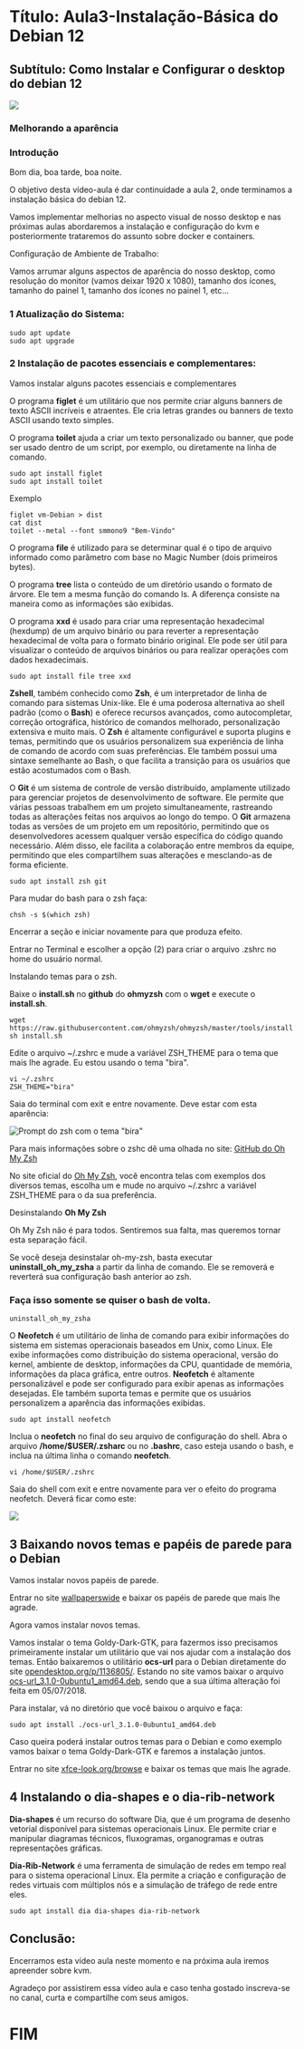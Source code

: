 # Título: Aula3-Instalação-Básica do Debian 12
## Subtítulo: Como Instalar e Configurar o desktop do debian 12

![](imagens/debian-e-pinguin-121.png)

### Melhorando a aparência
### Introdução

Bom dia, boa tarde, boa noite.

O objetivo desta vídeo-aula é dar continuidade a aula 2, onde terminamos a instalação básica do debian 12.

Vamos implementar melhorias no aspecto visual de nosso desktop e nas próximas aulas abordaremos a instalação e configuração do kvm e posteriormente trataremos do assunto sobre docker e containers.

Configuração de Ambiente de Trabalho:

Vamos arrumar alguns aspectos de aparência do nosso desktop, como resolução do monitor (vamos deixar 1920 x 1080), tamanho dos ícones, tamanho do painel 1, tamanho dos ícones no painel 1, etc...

### 1 Atualização do Sistema:

```console
sudo apt update
sudo apt upgrade
```

### 2 Instalação de pacotes essenciais e complementares:

Vamos instalar alguns pacotes essenciais e complementares

O programa **figlet** é um utilitário que nos permite criar alguns banners de texto ASCII incríveis e atraentes. Ele cria letras grandes ou banners de texto ASCII usando texto simples.

O programa **toilet** ajuda a criar um texto personalizado ou banner, que pode ser usado dentro de um script, por exemplo, ou diretamente na linha de comando.

```console
sudo apt install figlet
sudo apt install toilet
```
Exemplo

```console
figlet vm-Debian > dist
cat dist
toilet --metal --font smmono9 "Bem-Vindo"
```

O programa **file** é utilizado para se determinar qual é o tipo de arquivo informado como parâmetro com base no Magic Number (dois primeiros bytes).

O programa **tree** lista o conteúdo de um diretório usando o formato de árvore. Ele tem a mesma função do comando ls. A diferença consiste na maneira como as informações são exibidas.

O programa **xxd** é usado para criar uma representação hexadecimal (hexdump) de um arquivo binário ou para reverter a representação hexadecimal de volta para o formato binário original. Ele pode ser útil para visualizar o conteúdo de arquivos binários ou para realizar operações com dados hexadecimais.

```console
sudo apt install file tree xxd
```

**Zshell**, também conhecido como **Zsh**, é um interpretador de linha de comando para sistemas Unix-like. Ele é uma poderosa alternativa ao shell padrão (como o **Bash**) e oferece recursos avançados, como autocompletar, correção ortográfica, histórico de comandos melhorado, personalização extensiva e muito mais. O **Zsh** é altamente configurável e suporta plugins e temas, permitindo que os usuários personalizem sua experiência de linha de comando de acordo com suas preferências. Ele também possui uma sintaxe semelhante ao Bash, o que facilita a transição para os usuários que estão acostumados com o Bash.

O **Git** é um sistema de controle de versão distribuído, amplamente utilizado para gerenciar projetos de desenvolvimento de software. Ele permite que várias pessoas trabalhem em um projeto simultaneamente, rastreando todas as alterações feitas nos arquivos ao longo do tempo. O **Git** armazena todas as versões de um projeto em um repositório, permitindo que os desenvolvedores acessem qualquer versão específica do código quando necessário. Além disso, ele facilita a colaboração entre membros da equipe, permitindo que eles compartilhem suas alterações e mesclando-as de forma eficiente.

```console
sudo apt install zsh git
```

Para mudar do bash para o zsh faça:

```console
chsh -s $(which zsh)
```

Encerrar a seção e iniciar novamente para que produza efeito.

Entrar no Terminal e escolher a opção (2) para criar o arquivo .zshrc no home do usuário normal.

Instalando temas para o zsh.

Baixe o **install.sh** no **github** do **ohmyzsh** com o **wget** e execute o **install.sh**.

```console
wget https://raw.githubusercontent.com/ohmyzsh/ohmyzsh/master/tools/install.sh
sh install.sh
```

Edite o arquivo ~/.zshrc e mude a variável ZSH_THEME para o tema que mais lhe agrade. Eu estou usando o tema "bira".

```console
vi ~/.zshrc
ZSH_THEME="bira"
```

Saia do terminal com exit e entre novamente. Deve estar com esta aparência:

![Prompt do zsh com o tema "bira"](imagens/Aula3-Prompt-zsh.jpg)

Para mais informações sobre o zshc dê uma olhada no site: <a href="https://github.com/ohmyzsh/ohmyzsh" target="_blank" rel="noreferrer noopener nofollow">GitHub do Oh My Zsh</a>

No site oficial do <a href="https://ohmyz.sh/" target="_blank" rel="noreferrer noopener nofollow">Oh My Zsh</a>, você encontra telas com exemplos dos diversos temas, escolha um e mude no arquivo ~/.zshrc a variável ZSH_THEME para o da sua preferência.

Desinstalando **Oh My Zsh**

Oh My Zsh não é para todos. Sentiremos sua falta, mas queremos tornar esta separação fácil.

Se você deseja desinstalar oh-my-zsh, basta executar **uninstall_oh_my_zsha** a partir da linha de comando. Ele se removerá e reverterá sua configuração bash anterior ao zsh.

### Faça isso somente se quiser o bash de volta.

```console
uninstall_oh_my_zsha
```

O **Neofetch** é um utilitário de linha de comando para exibir informações do sistema em sistemas operacionais baseados em Unix, como Linux. Ele exibe informações como distribuição do sistema operacional, versão do kernel, ambiente de desktop, informações da CPU, quantidade de memória, informações da placa gráfica, entre outros. **Neofetch** é altamente personalizável e pode ser configurado para exibir apenas as informações desejadas. Ele também suporta temas e permite que os usuários personalizem a aparência das informações exibidas.

```console
sudo apt install neofetch
```

Inclua o **neofetch** no final do seu arquivo de configuração do shell. Abra o arquivo **/home/$USER/.zsharc** ou no **.bashrc**, caso esteja usando o bash, e inclua na última linha o comando **neofetch**.

```console
vi /home/$USER/.zshrc
```

Saia do shell com exit e entre novamente para ver o efeito do programa neofetch. Deverá ficar como este:

![](imagens/neofetch.png)

## 3 Baixando novos temas e papéis de parede para o Debian

Vamos instalar novos papéis de parede.

Entrar no site <a href="https://wallpaperswide.com/" target="_blank" rel="noreferrer noopener nofollow">wallpaperswide</a> e baixar os papéis de parede que mais lhe agrade.

Agora vamos instalar novos temas.

Vamos instalar o tema Goldy-Dark-GTK, para fazermos isso precisamos primeiramente instalar um utilitário que vai nos ajudar com a instalação dos temas. Então baixaremos o utilitário **ocs-url** para o Debian diretamente do site <a href="https://www.opendesktop.org/p/1136805/" target="_blank" rel="noreferrer noopener nofollow">opendesktop.org/p/1136805/</a>. Estando no site vamos baixar o arquivo <a href="https://ocs-dl.fra1.cdn.digitaloceanspaces.com/data/files/1467909105/ocs-url_3.1.0-0ubuntu1_amd64.deb?response-content-disposition=attachment%3B%2520ocs-url_3.1.0-0ubuntu1_amd64.deb&X-Amz-Content-Sha256=UNSIGNED-PAYLOAD&X-Amz-Algorithm=AWS4-HMAC-SHA256&X-Amz-Credential=RWJAQUNCHT7V2NCLZ2AL%2F20230922%2Fus-east-1%2Fs3%2Faws4_request&X-Amz-Date=20230922T223917Z&X-Amz-SignedHeaders=host&X-Amz-Expires=3600&X-Amz-Signature=723d3bc84e575b3920b07e1a0506d075f1a545c5c09871c49e1ed7a8d3afd20d" target="_blank" rel="noreferrer noopener nofollow">ocs-url_3.1.0-0ubuntu1_amd64.deb</a>, sendo que a sua última alteração foi feita em 05/07/2018.
    
Para instalar, vá no diretório que você baixou o arquivo e faça:

```console
sudo apt install ./ocs-url_3.1.0-0ubuntu1_amd64.deb
```

Caso queira poderá instalar outros temas para o Debian e como exemplo vamos baixar o tema Goldy-Dark-GTK e faremos a instalação juntos.

Entrar no site <a href="https://www.xfce-look.org/browse/" target="_blank" rel="noreferrer noopener nofollow">xfce-look.org/browse</a> e baixar os temas que mais lhe agrade.

## 4 Instalando o dia-shapes e o dia-rib-network

**Dia-shapes** é um recurso do software Dia, que é um programa de desenho vetorial disponível para sistemas operacionais Linux. Ele permite criar e manipular diagramas técnicos, fluxogramas, organogramas e outras representações gráficas.

**Dia-Rib-Network** é uma ferramenta de simulação de redes em tempo real para o sistema operacional Linux. Ela permite a criação e configuração de redes virtuais com múltiplos nós e a simulação de tráfego de rede entre eles.

```console
sudo apt install dia dia-shapes dia-rib-network
```

## Conclusão:

Encerramos esta vídeo aula neste momento e na próxima aula iremos apreender sobre kvm.

Agradeço por assistirem essa vídeo aula e caso tenha gostado inscreva-se no canal, curta e compartilhe com seus amigos.

# FIM
